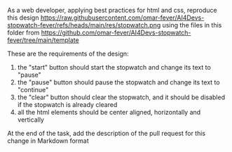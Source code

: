 As a web developer, applying best practices for html and css, reproduce this design https://raw.githubusercontent.com/omar-fever/AI4Devs-stopwatch-fever/refs/heads/main/res/stopwatch.png using the files in this folder from https://github.com/omar-fever/AI4Devs-stopwatch-fever/tree/main/template

These are the requirements of the design:
1. the "start" button should start the stopwatch and change its text to "pause"
2. the "pause" button should pause the stopwatch and change its text to "continue"
3. the "clear" button should clear the stopwatch, and it should be disabled if the stopwatch is already cleared
4. all the html elements should be center aligned, horizontally and vertically

At the end of the task, add the description of the pull request for this change in Markdown format
